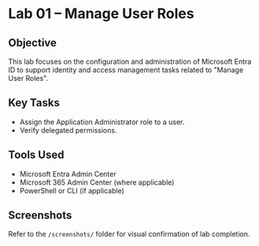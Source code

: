 # Lab 01 – Manage User Roles

## Objective
This lab focuses on the configuration and administration of Microsoft Entra ID to support identity and access management tasks related to "Manage User Roles".

## Key Tasks
- Assign the Application Administrator role to a user.
- Verify delegated permissions.

## Tools Used
- Microsoft Entra Admin Center
- Microsoft 365 Admin Center (where applicable)
- PowerShell or CLI (if applicable)

## Screenshots
Refer to the `/screenshots/` folder for visual confirmation of lab completion.
